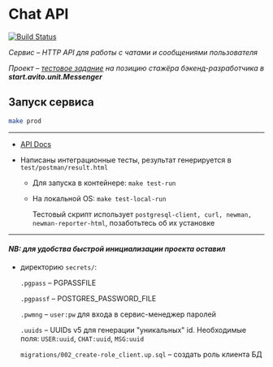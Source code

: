 # Chat API
[![Build Status](https://travis-ci.org/Filet-de-S/avito_chat.svg?branch=master)](https://travis-ci.org/Filet-de-S/avito_chat)

*Cервис – HTTP API для работы с чатами и сообщениями пользователя*
    
*Проект – [тестовое задание](https://github.com/Filet-de-S/avito_chat/blob/master/task.md) на позицию стажёра бэкенд-разработчика в **start.avito.unit.Messenger***

## Запуск сервиса
```bash
make prod
```
___
    
* [API Docs](https://app.swaggerhub.com/apis-docs/Filet-de-S/ChatAPI/1.0.0)

* Написаны интеграционные тесты, результат генерируется в `test/postman/result.html`

    * Для запуска в контейнере: `make test-run`
    * На локальной OS: `make test-local-run`

        Тестовый скрипт использует `postgresql-client, curl, newman, newman-reporter-html`, позаботьтесь об их установке


___
#### *NB: для удобства быстрой инициализации проекта оставил* 
* директорию `secrets/`: 

     `.pgpass` – PGPASSFILE
        
     `.pgpassf` – POSTGRES_PASSWORD_FILE
        
     `.pwmng` – `user:pw` для входа в сервис-менеджер паролей
        
     `.uuids` – UUIDs v5 для генерации "уникальных" id. Необходимые поля: 
        `USER:uuid`, `CHAT:uuid`, `MSG:uuid`
        
     `migrations/002_create-role_client.up.sql` – создать роль клиента БД 
